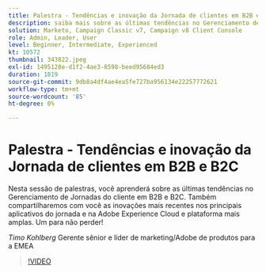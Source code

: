 ```yaml
---
title: Palestra - Tendências e inovação da Jornada de clientes em B2B e B2C
description: saiba mais sobre as últimas tendências no Gerenciamento de Jornadas do cliente em B2B e B2C
solution: Marketo, Campaign Classic v7, Campaign v8 Client Console
role: Admin, Leader, User
level: Beginner, Intermediate, Experienced
kt: 10572
thumbnail: 343822.jpeg
exl-id: 1495128e-d1f2-4ae3-8598-beed95684ed3
duration: 1819
source-git-commit: 9db8a4df4ae4ea5fe727ba956134e22257772621
workflow-type: tm+mt
source-wordcount: '85'
ht-degree: 0%

---
```


# Palestra - Tendências e inovação da Jornada de clientes em B2B e B2C

Nesta sessão de palestras, você aprenderá sobre as últimas tendências no Gerenciamento de Jornadas do cliente em B2B e B2C. Também compartilharemos com você as inovações mais recentes nos principais aplicativos do jornada e na Adobe Experience Cloud e plataforma mais amplas. Um para não perder!

*Timo Kohlberg* Gerente sênior e líder de marketing/Adobe de produtos para a EMEA

>[!VIDEO](https://video.tv.adobe.com/v/343822/?quality=12&learn=on)
